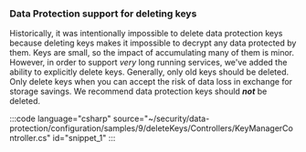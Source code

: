 <!--
[!INCLUDE[](~/release-notes/aspnetcore-9/includes/delete_keys.md)]
-->

### Data Protection support for deleting keys

Historically, it was intentionally impossible to delete data protection keys because deleting keys makes it impossible to decrypt any data protected by them. Keys are small, so the impact of accumulating many of them is minor.  However, in order to support _very_ long running services, we've added the ability to explicitly delete keys. Generally, only old keys should be deleted. Only delete keys when you can accept the risk of data loss in exchange for storage savings. We recommend data protection keys should ___not___ be deleted.

:::code language="csharp" source="~/security/data-protection/configuration/samples/9/deleteKeys/Controllers/KeyManagerController.cs" id="snippet_1" :::
